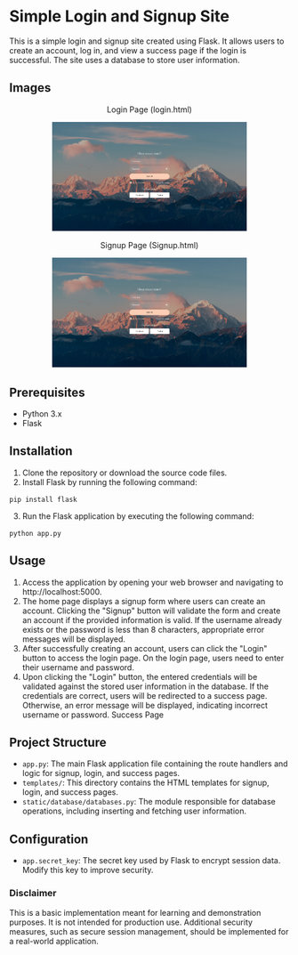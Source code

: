 # Simple Login and Signup Site
This is a simple login and signup site created using Flask. It allows users to create an account, log in, and view a success page if the login is successful. The site uses a database to store user information.

## Images
<div align="center">
  <p>Login Page (login.html)</p>
<img src="login.png" width="350" title="login.html">
    <p>Signup Page (Signup.html)</p>
<img src="signup.png" width="350" title="signup.html">

</div>

## Prerequisites
- Python 3.x
- Flask

## Installation
1. Clone the repository or download the source code files.
2. Install Flask by running the following command:
```
pip install flask
```
3. Run the Flask application by executing the following command:
```
python app.py
```
## Usage
1. Access the application by opening your web browser and navigating to http://localhost:5000.
2. The home page displays a signup form where users can create an account. Clicking the "Signup" button will validate the form and create an account if the provided information is valid. If the username already exists or the password is less than 8 characters, appropriate error messages will be displayed.
3. After successfully creating an account, users can click the "Login" button to access the login page. On the login page, users need to enter their username and password.
4. Upon clicking the "Login" button, the entered credentials will be validated against the stored user information in the database. If the credentials are correct, users will be redirected to a success page. Otherwise, an error message will be displayed, indicating incorrect username or password.
Success Page

## Project Structure
- `app.py`: The main Flask application file containing the route handlers and logic for signup, login, and success pages.
- `templates/`: This directory contains the HTML templates for signup, login, and success pages.
- `static/database/databases.py`: The module responsible for database operations, including inserting and fetching user information.
## Configuration
- `app.secret_key`: The secret key used by Flask to encrypt session data. Modify this key to improve security.
### Disclaimer
This is a basic implementation meant for learning and demonstration purposes. It is not intended for production use. Additional security measures, such as secure session management, should be implemented for a real-world application.